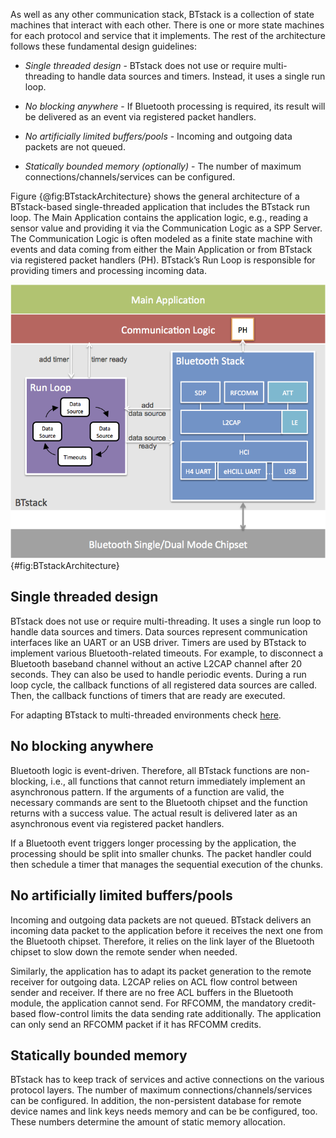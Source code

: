 
As well as any other communication stack, BTstack is a collection of
state machines that interact with each other. There is one or more state
machines for each protocol and service that it implements. The rest of
the architecture follows these fundamental design guidelines:

-   *Single threaded design* - BTstack does not use or require
    multi-threading to handle data sources and timers. Instead, it uses
    a single run loop.

-   *No blocking anywhere* - If Bluetooth processing is required, its
    result will be delivered as an event via registered packet handlers.

-   *No artificially limited buffers/pools* - Incoming and outgoing data
    packets are not queued.

-   *Statically bounded memory (optionally)* - The number of maximum
    connections/channels/services can be configured.

Figure {@fig:BTstackArchitecture} shows the general architecture of a
BTstack-based single-threaded application that includes the BTstack run loop. 
The Main Application contains the application logic, e.g., reading a sensor value and
providing it via the Communication Logic as a SPP Server. The
Communication Logic is often modeled as a finite state machine with
events and data coming from either the Main Application or from BTstack
via registered packet handlers (PH). BTstack’s Run Loop is responsible
for providing timers and processing incoming data.

![Architecture of a BTstack-based application.](picts/btstack-architecture.png) {#fig:BTstackArchitecture}

## Single threaded design

BTstack does not use or require multi-threading. It uses a single run
loop to handle data sources and timers. Data sources represent
communication interfaces like an UART or an USB driver. Timers are used
by BTstack to implement various Bluetooth-related timeouts. For example,
to disconnect a Bluetooth baseband channel without an active L2CAP
channel after 20 seconds. They can also be used to handle periodic
events. During a run loop cycle, the callback functions of all 
registered data sources are called. Then, the callback functions of
timers that are ready are executed.

For adapting BTstack to multi-threaded environments check [here](integration/#sec:multithreadingIntegration).

## No blocking anywhere

Bluetooth logic is event-driven. Therefore, all BTstack functions are
non-blocking, i.e., all functions that cannot return immediately
implement an asynchronous pattern. If the arguments of a function are
valid, the necessary commands are sent to the Bluetooth chipset and the
function returns with a success value. The actual result is delivered
later as an asynchronous event via registered packet handlers.

If a Bluetooth event triggers longer processing by the application, the
processing should be split into smaller chunks. The packet handler could
then schedule a timer that manages the sequential execution of the
chunks.

## No artificially limited buffers/pools

Incoming and outgoing data packets are not queued. BTstack delivers an
incoming data packet to the application before it receives the next one
from the Bluetooth chipset. Therefore, it relies on the link layer of
the Bluetooth chipset to slow down the remote sender when needed.

Similarly, the application has to adapt its packet generation to the
remote receiver for outgoing data. L2CAP relies on ACL flow control
between sender and receiver. If there are no free ACL buffers in the
Bluetooth module, the application cannot send. For RFCOMM, the mandatory
credit-based flow-control limits the data sending rate additionally. The
application can only send an RFCOMM packet if it has RFCOMM credits.

## Statically bounded memory

BTstack has to keep track of services and active connections on the
various protocol layers. The number of maximum
connections/channels/services can be configured. In addition, the
non-persistent database for remote device names and link keys needs
memory and can be be configured, too. These numbers determine the amount
of static memory allocation.
